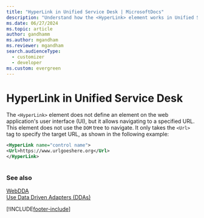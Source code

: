 ```yaml
---
title: "HyperLink in Unified Service Desk | MicrosoftDocs"
description: "Understand how the <HyperLink> element works in Unified Service Desk. Also included is an example that shows how to use the element."
ms.date: 06/27/2024
ms.topic: article
author: gandhamm
ms.author: mgandham
ms.reviewer: mgandham
search.audienceType: 
  - customizer
  - developer
ms.custom: evergreen
---
```

# HyperLink in Unified Service Desk
The `<HyperLink>` element does not define an element on the web application's user interface (UI), but it allows navigating to a specified URL. This element does not use the `DOM` tree to navigate. It only takes the `<Url>` tag to specify the target URL, as shown in the following example:  
  
```xml  
<HyperLink name="control name">  
<Url>https://www.urlgoeshere.org</Url>  
</HyperLink>  
  
```  
  
### See also  
 [WebDDA](../unified-service-desk/web-dda.md)   
 [Use Data Driven Adapters (DDAs)](../unified-service-desk/use-data-driven-adapters-ddas.md)


[!INCLUDE[footer-include](../includes/footer-banner.md)]
